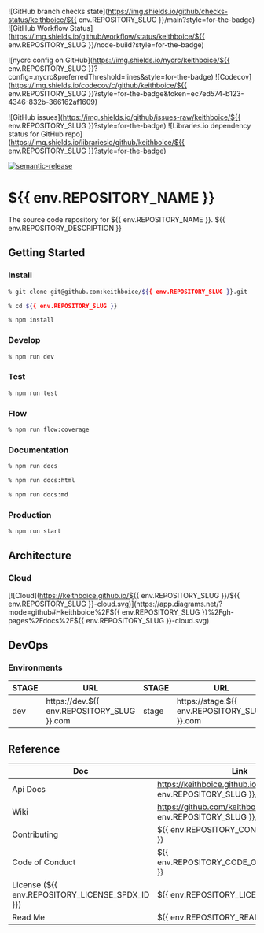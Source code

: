 ![GitHub branch checks state](https://img.shields.io/github/checks-status/keithboice/${{ env.REPOSITORY_SLUG }}/main?style=for-the-badge) ![GitHub Workflow Status](https://img.shields.io/github/workflow/status/keithboice/${{ env.REPOSITORY_SLUG }}/node-build?style=for-the-badge)

![nycrc config on GitHub](https://img.shields.io/nycrc/keithboice/${{ env.REPOSITORY_SLUG }}?config=.nycrc&preferredThreshold=lines&style=for-the-badge)  ![Codecov](https://img.shields.io/codecov/c/github/keithboice/${{ env.REPOSITORY_SLUG }}?style=for-the-badge&token=ec7ed574-b123-4346-832b-366162af1609)

![GitHub issues](https://img.shields.io/github/issues-raw/keithboice/${{ env.REPOSITORY_SLUG }}?style=for-the-badge)  ![Libraries.io dependency status for GitHub repo](https://img.shields.io/librariesio/github/keithboice/${{ env.REPOSITORY_SLUG }}?style=for-the-badge)

[![semantic-release](https://img.shields.io/badge/%20%20%F0%9F%93%A6%F0%9F%9A%80-semantic--release-e10079.svg)](https://github.com/semantic-release/semantic-release)



# ${{ env.REPOSITORY_NAME }}

The source code repository for ${{ env.REPOSITORY_NAME }}.  ${{ env.REPOSITORY_DESCRIPTION }}



## Getting Started

### Install

```bash
% git clone git@github.com:keithboice/${{ env.REPOSITORY_SLUG }}.git

% cd ${{ env.REPOSITORY_SLUG }}

% npm install
```

### Develop

```bash
% npm run dev
```

### Test

```bash
% npm run test
```

### Flow

```bash
% npm run flow:coverage
```

### Documentation

```bash
% npm run docs

% npm run docs:html

% npm run docs:md
```

### Production

```bash
% npm run start
```


## Architecture

### Cloud

[![Cloud](https://keithboice.github.io/${{ env.REPOSITORY_SLUG }}/${{ env.REPOSITORY_SLUG }}-cloud.svg)](https://app.diagrams.net/?mode=github#Hkeithboice%2F${{ env.REPOSITORY_SLUG }}%2Fgh-pages%2Fdocs%2F${{ env.REPOSITORY_SLUG }}-cloud.svg)



## DevOps

### Environments

| STAGE | URL           | STAGE | URL           | STAGE | URL            |
| ----- | ------------- | ----- | ------------- | ----- | -------------- |
| dev   | https://dev.${{ env.REPOSITORY_SLUG }}.com | stage | https://stage.${{ env.REPOSITORY_SLUG }}.com | prod  | https://www.${{ env.REPOSITORY_SLUG }}.com |



## Reference

| Doc | Link |
| ----- | ----- |
| Api Docs | https://keithboice.github.io/${{ env.REPOSITORY_SLUG }}/ |
| Wiki | https://github.com/keithboice/${{ env.REPOSITORY_SLUG }}/wiki |
| Contributing | ${{ env.REPOSITORY_CONTRIBUTING_URL }} |
| Code of Conduct | ${{ env.REPOSITORY_CODE_OF_CONDUCT_URL }} |
| License (${{ env.REPOSITORY_LICENSE_SPDX_ID }}) | ${{ env.REPOSITORY_LICENSE_URL }} |
| Read Me | ${{ env.REPOSITORY_README_URL }} |


<br />
<br />
<br />